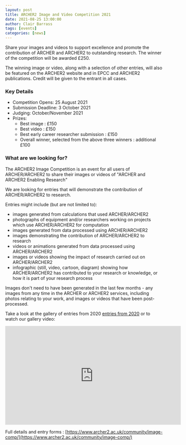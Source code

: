```yaml
---
layout: post
title: ARCHER2 Image and Video Competition 2021
date: 2021-08-25 13:00:00
author: Clair Barrass
tags: [events]
categories: [news]
---
```



Share your images and videos to support excellence and promote the contribution of ARCHER and ARCHER2 to outstanding research.
The winner of the competition will be awarded £250.

The winning image or video, along with a selection of other entries, will also be featured on the ARCHER2 website and in EPCC and ARCHER2 publications. Credit will be given to the entrant in all cases.

### Key Details 

- Competition Opens: 25 August 2021
- Submission Deadline: 3 October 2021
- Judging: October/November 2021
- Prizes:
    - Best image : £150
    - Best video : £150
    - Best early career researcher submission : £150
    - Overall winner, selected from the above three winners : additional £100

### What are we looking for?

The ARCHER2 Image Competition is an event for all users of ARCHER/ARCHER2 to share their images or videos of "ARCHER and ARCHER2 Enabling Research"

We are looking for entries that will demonstrate the contribution of ARCHER/ARCHER2 to research.

Entries might include (but are not limited to):

-    images generated from calculations that used ARCHER/ARCHER2
-    photographs of equipment and/or researchers working on projects which use ARCHER/ARCHER2 for computation
-    images generated from data processed using ARCHER/ARCHER2
-    images demonstrating the contribution of ARCHER/ARCHER2 to research
-    videos or animations generated from data processed using ARCHER/ARCHER2
-    images or videos showing the impact of research carried out on ARCHER/ARCHER2
-    infographic (still, video, cartoon, diagram) showing how ARCHER/ARCHER2 has contributed to your research or knowledge, or how it is part of your research process

Images don't need to have been generated in the last few months - any images from any time in the ARCHER or ARCHER2 services, including photos relating to your work, and images or videos that have been post-processed.

Take a look at the gallery of entries from 2020 [entries from 2020](https://www.archer2.ac.uk/about/gallery/2020-image-comp/) or to watch our gallery video:


<div>
	<iframe title="Video" width="560" height="315" src="https://www.youtube.com/embed/Bvs7b0M_028" frameborder="0" allow="accelerometer; autoplay; encrypted-media; gyroscope; picture-in-picture" allowfullscreen></iframe>
</div>

Full details and entry forms : [https://www.archer2.ac.uk/community/image-comp/](https://www.archer2.ac.uk/community/image-comp/)


